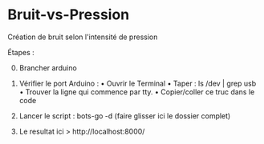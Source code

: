 # Bruit-vs-Pression
Création de bruit selon l'intensité de pression

Étapes : 

0. Brancher arduino

1. Vérifier le port Arduino :
	•	Ouvrir le Terminal
	•	Taper : ls /dev | grep usb
	•	Trouver la ligne qui commence par tty.
	•	Copier/coller ce truc dans le code

2. Lancer le script : bots-go -d (faire glisser ici le dossier complet)

3. Le resultat ici > http://localhost:8000/
